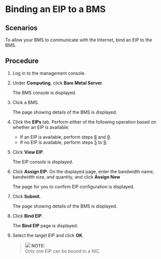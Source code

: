 # Binding an EIP to a BMS<a name="EN-US_TOPIC_0053655291"></a>

## Scenarios<a name="section524625517480"></a>

To allow your BMS to communicate with the Internet, bind an EIP to the BMS.

## Procedure<a name="section1357254763614"></a>

1.  Log in to the management console.
2.  Under  **Computing**, click  **Bare Metal Server**.

    The BMS console is displayed.

3.  Click a BMS.

    The page showing details of the BMS is displayed.

4.  Click the  **EIPs**  tab. Perform either of the following operation based on whether an EIP is available:
    -   If an EIP is available, perform steps  [8](#li16291923171711)  and  [9](#li1729122371712).
    -   If no EIP is available, perform steps  [5](#li10280231170)  to  [9](#li1729122371712).

5.  <a name="li10280231170"></a>Click  **View EIP**.

    The EIP console is displayed.

6.  Click  **Assign EIP**. On the displayed page, enter the bandwidth name, bandwidth size, and quantity, and click  **Assign Now**

    The page for you to confirm EIP configuration is displayed.

7.  Click  **Submit**.

    The page showing details of the BMS is displayed.

8.  <a name="li16291923171711"></a>Click  **Bind EIP**.

    The  **Bind EIP**  page is displayed.

9.  <a name="li1729122371712"></a>Select the target EIP and click  **OK**.

    >![](/images/icon-note.gif) **NOTE:**   
    >Only one EIP can be bound to a NIC.  


